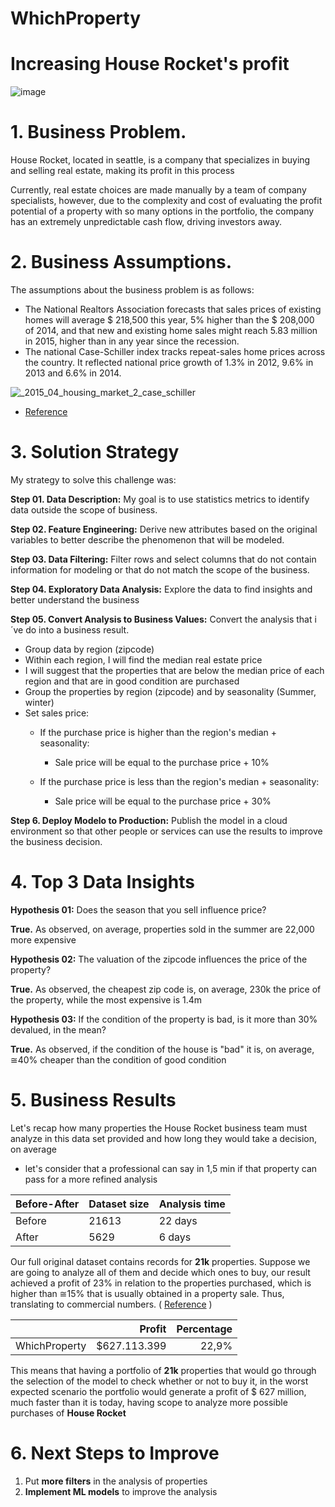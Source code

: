 # WhichProperty

# Increasing House Rocket's profit 

![image](https://user-images.githubusercontent.com/72039442/117654827-ac494780-b16c-11eb-959a-993098baf89f.png)


# 1. Business Problem.

House Rocket, located in seattle, is a company that specializes in buying and selling real estate, making its profit in this process

Currently, real estate choices are made manually by a team of company specialists, however, due to the complexity and cost of evaluating the profit potential of a property with so many options in the portfolio, the company has an extremely unpredictable cash flow, driving investors away. 

# 2. Business Assumptions.

The assumptions about the business problem is as follows:

- The National Realtors Association forecasts that sales prices of existing homes will average $ 218,500 this year, 5% higher than the $ 208,000 of 2014, and that new and existing home sales might reach 5.83 million in 2015, higher than in any year since the recession.
- The national Case-Schiller index tracks repeat-sales home prices across the country. It reflected national price growth of 1.3% in 2012, 9.6% in 2013 and 6.6% in 2014.

![_2015_04_housing_market_2_case_schiller](https://user-images.githubusercontent.com/72039442/117127180-2430ff80-ad72-11eb-8f31-7acb474cc8f2.png)

- [Reference](https://smartasset.com/mortgage/housing-market-2015#:~:text=2015%20Forecast&text=The%20National%20Realtors%20Association%20forecasts,any%20year%20since%20the%20recession. )


   
# 3. Solution Strategy

My strategy to solve this challenge was:

**Step 01. Data Description:** My goal is to use statistics metrics to identify data outside the scope of business.

**Step 02. Feature Engineering:** Derive new attributes based on the original variables to better describe the phenomenon that will be modeled.

**Step 03. Data Filtering:** Filter rows and select columns that do not contain information for modeling or that do not match the scope of the business.

**Step 04. Exploratory Data Analysis:** Explore the data to find insights and better understand the business

**Step 05. Convert Analysis to Business Values:** Convert the analysis that i´ve do into a business result.
   - Group data by region (zipcode)
   - Within each region, I will find the median real estate price
   - I will suggest that the properties that are below the median price of each region and
      that are in good condition are purchased
   - Group the properties by region (zipcode) and by seasonality (Summer, winter)
   - Set sales price:
      - If the purchase price is higher than the region's median + seasonality:
         - Sale price will be equal to the purchase price + 10%

      - If the purchase price is less than the region's median + seasonality:
         - Sale price will be equal to the purchase price + 30%

**Step 6. Deploy Modelo to Production:** Publish the model in a cloud environment so that other people or services can use the results to improve the business decision.

# 4. Top 3 Data Insights

**Hypothesis 01:** Does the season that you sell influence price?

**True.** As observed, on average, properties sold in the summer are 22,000 more expensive

**Hypothesis 02:**  The valuation of the zipcode influences the price of the property?

**True.** As observed, the cheapest zip code is, on average, 230k the price of the property, while the most expensive is 1.4m

**Hypothesis 03:** If the condition of the property is bad, is it more than 30% devalued, in the mean?

**True.** As observed, if the condition of the house is "bad" it is, on average, ≅40% cheaper than the condition of good condition


# 5. Business Results

Let's recap how many properties the House Rocket business team must analyze in this data set provided and how long they would take a decision, on average 
   - let's consider that a professional can say in 1,5 min if that property can pass for a more refined analysis

|Before-After   | Dataset size  | Analysis time  |        
|:--------------|:--------------|:---------------|
|Before         | 21613         | 22 days        |           
|After          | 5629          | 6 days         |           


Our full original dataset contains records for **21k** properties. Suppose we are going to analyze all of them and decide which ones to buy, our result achieved a profit of 23% in relation to the properties purchased, which is higher than ≅15% that is usually obtained in a property sale. Thus, translating to commercial numbers. ( [Reference](https://smallbusiness.chron.com/reasonable-profit-margin-17989.html) ) 

|                        | Profit            |Percentage         |
|:-----------------------|------------------:|------------------:|
| WhichProperty          | \$627.113.399  | 22,9%             |


This means that having a portfolio of **21k** properties that would go through the selection of the model to check whether or not to buy it, in the worst expected scenario the portfolio would generate a profit of $ 627 million, much faster than it is today, having scope to analyze more possible purchases of **House Rocket** 


# 6. Next Steps to Improve

1. Put **more filters** in the analysis of properties 
2. **Implement ML models** to improve the analysis


